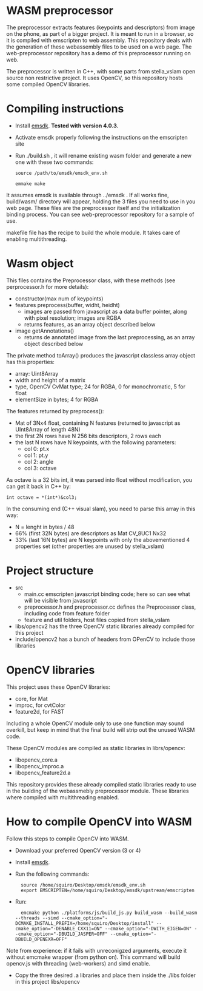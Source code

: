 # WASM preprocessor

The preprocessor extracts features (keypoints and descriptors) from image on the phone, as part of a bigger project.
It is meant to run in a browser, so it is compiled with emscripten to web assembly.
This repository deals with the generation of these webassembly files to be used on a web page.  The web-preprocessor repository has a demo of this preprocessor running on web.

The preprocessor is written in C++, with some parts from stella_vslam open source non restrictive project.  It uses OpenCV, so this repository hosts some compiled OpenCV libraries.

# Compiling instructions

- Install [emsdk](https://emscripten.org/docs/getting_started/downloads.html). **Tested with version 4.0.3.**
- Activate emsdk properly following the instructions on the emscripten site
- Run ./build.sh , it will rename existing wasm folder and generate a new one with these two commands:

    `source /path/to/emsdk/emsdk_env.sh`

    `emmake make`

It assumes emsdk is available through ../emsdk  .
If all works fine, build/wasm/ directory will appear, holding the 3 files you need to use in you web page.  These files are the preprocessor itself and the initialization binding process.  You can see web-preprocessor repository for a sample of use.

makefile file has the recipe to build the whole module. It takes care of enabling multithreading.

# Wasm object

This files contains the Preprocessor class, with these methods (see perprocessor.h for more details):

- constructor(max num of keypoints)
- features preprocess(buffer, widht, heidht)
    - images are passed from javascript as a data buffer pointer, along with pixel resolution; images are RGBA
    - returns features, as an array object described below
- image getAnnotations()
    - returns de annotated image from the last preprocessing, as an array object described below

The private method toArray() produces the javascript classless array object has this properties:

- array: Uint8Array
- width and height of a matrix
- type, OpenCV CvMat type; 24 for RGBA, 0 for monochromatic, 5 for float
- elementSize in bytes; 4 for RGBA

The features returned by preprocess():

- Mat of 3Nx4 float, containing N features (returned to javascript as UInt8Array of length 48N)
- the first 2N rows have N 256 bits descriptors, 2 rows each
- the last N rows have N keypoints, with the following parameters:
    - col 0: pt.x
    - col 1: pt.y
    - col 2: angle
    - col 3: octave

As octave is a 32 bits int, it was parsed into float without modification, you can get it back in C++ by:

    int octave = *(int*)&col3;

In the consuming end (C++ visual slam), you need to parse this array in this way:

- N = lenght in bytes / 48
- 66% (first 32N bytes) are descriptors as Mat CV_8UC1 Nx32
- 33% (last 16N bytes) are N keypoints with only the abovementioned 4 properties set (other properties are unused by stella_vslam)

# Project structure

- src
    - main.cc emscripten javascript binding code; here so can see what will be visible from javascript
    - preprocessor.h and preprocessor.cc defines the Preprocessor class, including code from feature folder
    - feature and util folders, host files copied from stella_vslam
- libs/opencv2 has the three OpenCV static libraries already compiled for this project
- include/opencv2 has a bunch of headers from OPenCV to include those libraries

# OpenCV libraries

This project uses these OpenCV libraries:

- core, for Mat
- improc, for cvtColor
- feature2d, for FAST

Including a whole OpenCV module only to use one function may sound overkill, but keep in mind that the final build will strip out the unused WASM code.

These OpenCV modules are compiled as static libraries in librs/opencv:

- libopencv_core.a
- libopencv_improc.a
- libopencv_feature2d.a

This repository provides these already compiled static libraries ready to use in the building of the webassmebly preprocessor module.  These libraries where compiled with multithreading enabled.

# How to compile OpenCV into WASM

Follow this steps to compile OpenCV into WASM.

- Download your preferred OpenCV version (3 or 4)
- Install [emsdk](https://emscripten.org/docs/getting_started/downloads.html). 
- Run the following commands:
    
        source /home/squiro/Desktop/emsdk/emsdk_env.sh
        export EMSCRIPTEN=/home/squiro/Desktop/emsdk/upstream/emscripten

- Run:

        emcmake python ./platforms/js/build_js.py build_wasm --build_wasm --threads --simd --cmake_option="-DCMAKE_INSTALL_PREFIX=/home/squiro/Desktop/install" --cmake_option="-DENABLE_CXX11=ON" --cmake_option="-DWITH_EIGEN=ON" --cmake_option="-DBUILD_JASPER=OFF" --cmake_option="-DBUILD_OPENEXR=OFF"

Note from experience: if it fails with unreconigzed arguments, execute it without emcmake wrapper (from python on).
This command will build opencv.js with threading (web-workers) and simd enable. 

- Copy the three desired .a libraries and place them inside the ./libs folder in this project libs/opencv
